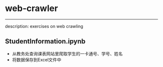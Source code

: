 # web-crawler
--------------
description: exercises on web crawling

## StudentInformation.ipynb
+ 从教务处查询课表网站里爬取学生的一卡通号、学号、姓名
+ 将数据保存到Excel文件中

